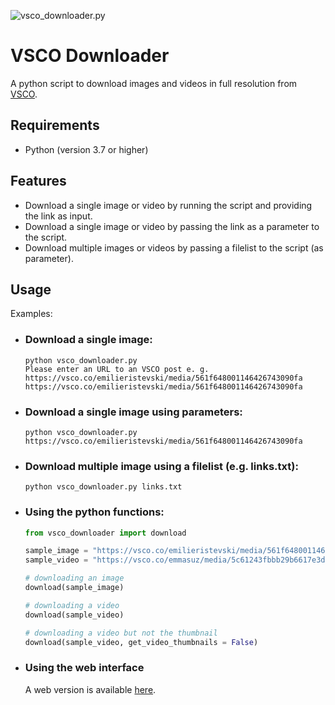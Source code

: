 ![vsco_downloader.py](https://github.com/michabirklbauer/vsco_downloader/workflows/vsco_downloader.py/badge.svg)

# VSCO Downloader

A python script to download images and videos in full resolution from [VSCO](https://vsco.co/).

## Requirements
- Python (version 3.7 or higher)

## Features
- Download a single image or video by running the script and providing the link as input.
- Download a single image or video by passing the link as a parameter to the script.
- Download multiple images or videos by passing a filelist to the script (as parameter).

## Usage

Examples:

- ### Download a single image:
  ```shell
  python vsco_downloader.py
  Please enter an URL to an VSCO post e. g. https://vsco.co/emilieristevski/media/561f648001146426743090fa
  https://vsco.co/emilieristevski/media/561f648001146426743090fa
  ```
- ### Download a single image using parameters:
  ```shell
  python vsco_downloader.py https://vsco.co/emilieristevski/media/561f648001146426743090fa
  ```
- ### Download multiple image using a filelist (e.g. links.txt):
  ```shell
  python vsco_downloader.py links.txt
  ```
- ### Using the python functions:
  ```python
  from vsco_downloader import download

  sample_image = "https://vsco.co/emilieristevski/media/561f648001146426743090fa"
  sample_video = "https://vsco.co/emmasuz/media/5c61243fbbb29b6617e3d26c"

  # downloading an image
  download(sample_image)

  # downloading a video
  download(sample_video)

  # downloading a video but not the thumbnail
  download(sample_video, get_video_thumbnails = False)
  ```
- ### Using the web interface
  A web version is available [here](http://89.58.32.151:8503/).
